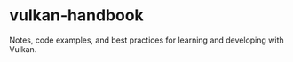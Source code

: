 # vulkan-handbook
Notes, code examples, and best practices for learning and developing with Vulkan.
